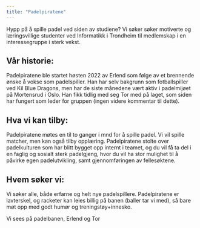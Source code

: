 ```yaml
---
title: "Padelpiratene"
---
```


Hypp på å spille padel ved siden av studiene? Vi søker søker motiverte og læringsvillige studenter ved Informatikk i Trondheim til medlemskap i en interessegruppe i sterk vekst.

## Vår historie:
Padelpiratene ble startet høsten 2022 av Erlend som følge av et brennende ønske å vokse som padelspiller. Han har selv bakgrunn som fotballspiller ved Kil Blue Dragons, men har de siste månedene vært aktiv i padelmijøet på Mortensrud i Oslo. Han fikk tidlig med seg Tor med på laget, som siden har fungert som leder for gruppen (ingen videre kommentar til dette).

## Hva vi kan tilby:
Padelpiratene møtes en til to ganger i mnd for å spille padel. Vi vil spille matcher, men kan også tilby opplæring. Padelpiratene stolte over padelkulturen som har blitt bygget opp internt i teamet, og du vil få ta del i en faglig og sosialt sterk padelgjeng, hvor du vil ha stor mulighet til å påvirke egen padelutvikling, samt gjennomføringen av fellesøktene.

## Hvem søker vi:
Vi søker alle, både erfarne og helt nye padelspillere. Padelpiratene er lavterskel, og racketer kan leies billig på banen (baller tar vi med), så bare møt opp med godt humør og treningstøy+innesko.

Vi sees på padelbanen,
Erlend og Tor